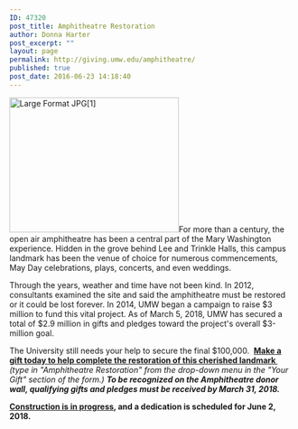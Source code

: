 ```yaml
---
ID: 47320
post_title: Amphitheatre Restoration
author: Donna Harter
post_excerpt: ""
layout: page
permalink: http://giving.umw.edu/amphitheatre/
published: true
post_date: 2016-06-23 14:18:40
---
```

<a href="https://giving.umw.edu/wp-content/uploads/2014/02/Large-Format-JPG1.jpg"><img class="alignleft wp-image-45981 size-medium" src="https://giving.umw.edu/wp-content/uploads/2014/02/Large-Format-JPG1-300x239.jpg" alt="Large Format JPG[1]" width="300" height="239" /></a>For more than a century, the open air amphitheatre has been a central part of the Mary Washington experience. Hidden in the grove behind Lee and Trinkle Halls, this campus landmark has been the venue of choice for numerous commencements, May Day celebrations, plays, concerts, and even weddings.

Through the years, weather and time have not been kind. In 2012, consultants examined the site and said the amphitheatre must be restored or it could be lost forever. In 2014, UMW began a campaign to raise $3 million to fund this vital project. As of March 5, 2018, UMW has secured a total of $2.9 million in gifts and pledges toward the project's overall $3-million goal.

The University still needs your help to secure the final $100,000.  <a href="http://umw.edu/amphitheatre-gift" target="_blank" rel="noopener"><strong>Make a gift today to help complete the restoration of this cherished landmark </strong></a><em><strong> </strong> (type in "Amphitheatre Restoration" from the drop-down menu in the "Your Gift" section of the form.) </em><em><strong>To be recognized on the Amphitheatre donor wall, qualifying gifts and pledges must be received by March 31, 2018.</strong>
</em>

<a href="http://giving.umw.edu/blog/2018/02/19/amphitheatre-construction-update/" target="_blank" rel="noopener"><strong>Construction is in progress</strong></a><strong>, and a dedication is scheduled for June 2, 2018.</strong>

&nbsp;